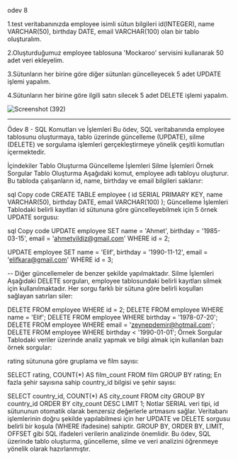odev 8 

1.test veritabanınızda employee isimli sütun bilgileri id(INTEGER), name VARCHAR(50), birthday DATE, email VARCHAR(100) olan bir tablo oluşturalım. 

2.Oluşturduğumuz employee tablosuna 'Mockaroo' servisini kullanarak 50 adet veri ekleyelim. 

3.Sütunların her birine göre diğer sütunları güncelleyecek 5 adet UPDATE işlemi yapalım. 

4.Sütunların her birine göre ilgili satırı silecek 5 adet DELETE işlemi yapalım.



![Screenshot (392)](https://github.com/user-attachments/assets/4cb2041b-cd7a-4de4-953f-c33e984e1502)

 --- 

Ödev 8 - SQL Komutları ve İşlemleri
Bu ödev, SQL veritabanında employee tablosunu oluşturmaya, tablo üzerinde güncelleme (UPDATE), silme (DELETE) ve sorgulama işlemleri gerçekleştirmeye yönelik çeşitli komutları içermektedir.

İçindekiler
Tablo Oluşturma
Güncelleme İşlemleri
Silme İşlemleri
Örnek Sorgular
Tablo Oluşturma
Aşağıdaki komut, employee adlı tabloyu oluşturur. Bu tabloda çalışanların id, name, birthday ve email bilgileri saklanır:

sql
Copy code
CREATE TABLE employee (
    id SERIAL PRIMARY KEY,
    name VARCHAR(50),
    birthday DATE,
    email VARCHAR(100)
);
Güncelleme İşlemleri
Tablodaki belirli kayıtları id sütununa göre güncelleyebilmek için 5 örnek UPDATE sorgusu:

sql
Copy code
UPDATE employee
SET
    name = 'Ahmet',
    birthday = '1985-03-15',
    email = 'ahmetyildiz@gmail.com'
WHERE id = 2;

UPDATE employee
SET
    name = 'Elif',
    birthday = '1990-11-12',
    email = 'elifkara@gmail.com'
WHERE id = 3;

-- Diğer güncellemeler de benzer şekilde yapılmaktadır.
Silme İşlemleri
Aşağıdaki DELETE sorguları, employee tablosundaki belirli kayıtları silmek için kullanılmaktadır. Her sorgu farklı bir sütuna göre belirli koşulları sağlayan satırları siler:


DELETE FROM employee WHERE id = 2;
DELETE FROM employee WHERE name = 'Elif';
DELETE FROM employee WHERE birthday = '1978-07-20';
DELETE FROM employee WHERE email = 'zeynepdemir@hotmail.com';
DELETE FROM employee WHERE birthday < '1990-01-01';
Örnek Sorgular
Tablodaki veriler üzerinde analiz yapmak ve bilgi almak için kullanılan bazı örnek sorgular:

rating sütununa göre gruplama ve film sayısı:


SELECT rating, COUNT(*) AS film_count
FROM film
GROUP BY rating;
En fazla şehir sayısına sahip country_id bilgisi ve şehir sayısı:


SELECT country_id, COUNT(*) AS city_count
FROM city
GROUP BY country_id
ORDER BY city_count DESC
LIMIT 1;
Notlar
SERIAL veri tipi, id sütununun otomatik olarak benzersiz değerlerle artmasını sağlar.
Veritabanı işlemlerinin doğru şekilde yapılabilmesi için her UPDATE ve DELETE sorgusu belirli bir koşula (WHERE ifadesine) sahiptir.
GROUP BY, ORDER BY, LIMIT, OFFSET gibi SQL ifadeleri verilerin analizinde önemlidir.
Bu ödev, SQL üzerinde tablo oluşturma, güncelleme, silme ve veri analizini öğrenmeye yönelik olarak hazırlanmıştır.











